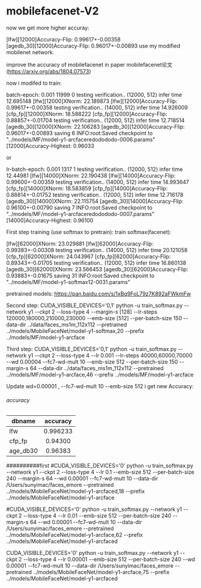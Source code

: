 # mobilefacenet-V2

now we get more higher accuray:


[lfw][12000]Accuracy-Flip: 0.99617+-0.00358  
[agedb_30][12000]Accuracy-Flip: 0.96017+-0.00893 use my modified mobilenet network.


improve the accuracy of mobilefacenet 
in paper mobilefacenet论文(https://arxiv.org/abs/1804.07573) 

now i modifed to train:

batch-epoch: 0.001 11999 0
testing verification..
(12000, 512)
infer time 12.695148
[lfw][12000]XNorm: 22.189873
[lfw][12000]Accuracy-Flip: 0.99617+-0.00358
testing verification..
(14000, 512)
infer time 14.926009
[cfp_fp][12000]XNorm: 18.588222
[cfp_fp][12000]Accuracy-Flip: 0.88857+-0.01704
testing verification..
(12000, 512)
infer time 12.718514
[agedb_30][12000]XNorm: 22.106283
[agedb_30][12000]Accuracy-Flip: 0.96017+-0.00893
saving 6
INFO:root:Saved checkpoint to "../models/MF/model-y1-arcfaceredodododo-0006.params"
[12000]Accuracy-Highest: 0.96033

or

lr-batch-epoch: 0.001 1317 1
testing verification..
(12000, 512)
infer time 12.44981
[lfw][14000]XNorm: 22.190438
[lfw][14000]Accuracy-Flip: 0.99600+-0.00359
testing verification..
(14000, 512)
infer time 14.993647
[cfp_fp][14000]XNorm: 18.583859
[cfp_fp][14000]Accuracy-Flip: 0.88814+-0.01752
testing verification..
(12000, 512)
infer time 12.716178
[agedb_30][14000]XNorm: 22.115754
[agedb_30][14000]Accuracy-Flip: 0.96100+-0.00790
saving 7
INFO:root:Saved checkpoint to "../models/MF/model-y1-arcfaceredodododo-0007.params"
[14000]Accuracy-Highest: 0.96100

First step training (use softmax to pretrain): 
train softmax(facenet):

[lfw][62000]XNorm: 23.029881
[lfw][62000]Accuracy-Flip: 0.99383+-0.00308
testing verification..
(14000, 512)
infer time 20.121058
[cfp_fp][62000]XNorm: 24.043967
[cfp_fp][62000]Accuracy-Flip: 0.89343+-0.01705
testing verification..
(12000, 512)
infer time 16.860138
[agedb_30][62000]XNorm: 23.566453
[agedb_30][62000]Accuracy-Flip: 0.93883+-0.01675
saving 31
INFO:root:Saved checkpoint to "../models/MF/model-y1-softmax12-0031.params"


pretrained models:
https://pan.baidu.com/s/1xBq9FoL79z7K892aFWkmFw


Second step:
CUDA_VISIBLE_DEVICES='0,1' python -u train_softmax.py --network y1 --ckpt 2 --loss-type 4 --margin-s [128] --lr-steps 120000,180000,210000,230000 --emb-size [512] --per-batch-size 150 --data-dir ../data/faces_ms1m_112x112 --pretrained ../models/MobileFaceNet/model-y1-softmax,20 --prefix ../models/MF/model-y1-arcface

Third step:
CUDA_VISIBLE_DEVICES='0,1' python -u train_softmax.py --network y1 --ckpt 2 --loss-type 4  --lr 0.001 --lr-steps 40000,60000,70000 --wd 0.00004 --fc7-wd-mult 10 --emb-size 512 --per-batch-size 150 --margin-s 64 --data-dir ../data/faces_ms1m_112x112 --pretrained ../models/MF/model-y1-arcface,46 --prefix ../models/MF/model-y1-arcface

Update wd=0.00001 , --fc7-wd-mult 10 --emb-size 512
i get new Accuracy:
###### accuracy
| dbname | accuracy |
| ----- |:-----:|
| lfw |0.996233|
| cfp_fp |0.94300|
| age_db30 |0.96383|


##########first
#CUDA_VISIBLE_DEVICES='0' python -u train_softmax.py --network y1 --ckpt 2 --loss-type 4   --lr 0.1 --emb-size 512 --per-batch-size 240 --margin-s 64 --wd 0.00001 --fc7-wd-mult 10 --data-dir /Users/sunyimac/faces_emore --pretrained ../models/MobileFaceNet/model-y1-arcfaced,18 --prefix ../models/MobileFaceNet/model-y1-arcface

#CUDA_VISIBLE_DEVICES='0' python -u train_softmax.py --network y1 --ckpt 2 --loss-type 4   --lr 0.01 --emb-size 512 --per-batch-size 240 --margin-s 64 --wd 0.00001 --fc7-wd-mult 10 --data-dir /Users/sunyimac/faces_emore --pretrained ../models/MobileFaceNet/model-y1-arcface,62 --prefix ../models/MobileFaceNet/model-y1-arcfaced

CUDA_VISIBLE_DEVICES='0' python -u train_softmax.py --network y1 --ckpt 2 --loss-type 4   --lr 0.00001 --emb-size 512 --per-batch-size 240  --wd 0.00001 --fc7-wd-mult 10 --data-dir /Users/sunyimac/faces_emore --pretrained ../models/MobileFaceNet/model-y1-arcface,75 --prefix ../models/MobileFaceNet/model-y1-arcfaced
